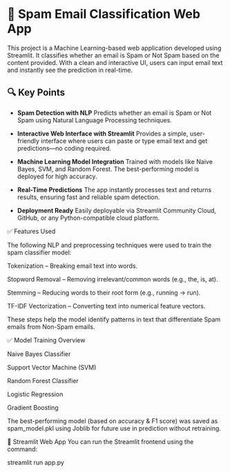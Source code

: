 # 📧 Spam Email Classification Web App

This project is a Machine Learning-based web application developed using Streamlit. It classifies whether an email is Spam or Not Spam based on the content provided. With a clean and interactive UI, users can input email text and instantly see the prediction in real-time.

## 🔍 Key Points

- **Spam Detection with NLP**
Predicts whether an email is Spam or Not Spam using Natural Language Processing techniques.

- **Interactive Web Interface with Streamlit**
Provides a simple, user-friendly interface where users can paste or type email text and get predictions—no coding required.

- **Machine Learning Model Integration**
Trained with models like Naive Bayes, SVM, and Random Forest. The best-performing model is deployed for high accuracy.

- **Real-Time Predictions**
The app instantly processes text and returns results, ensuring fast and reliable spam detection.

- **Deployment Ready**
Easily deployable via Streamlit Community Cloud, GitHub, or any Python-compatible cloud platform.

✅ Features Used

The following NLP and preprocessing techniques were used to train the spam classifier model:

Tokenization – Breaking email text into words.

Stopword Removal – Removing irrelevant/common words (e.g., the, is, at).

Stemming – Reducing words to their root form (e.g., running → run).

TF-IDF Vectorization – Converting text into numerical feature vectors.

These steps help the model identify patterns in text that differentiate Spam emails from Non-Spam emails.

✅ Model Training Overview

Naive Bayes Classifier

Support Vector Machine (SVM)

Random Forest Classifier

Logistic Regression

Gradient Boosting

The best-performing model (based on accuracy & F1 score) was saved as spam_model.pkl using Joblib for future use in prediction without retraining.

🚀 Streamlit Web App
You can run the Streamlit frontend using the command:

streamlit run app.py
